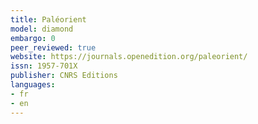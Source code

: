 ```yaml
---
title: Paléorient
model: diamond
embargo: 0
peer_reviewed: true
website: https://journals.openedition.org/paleorient/
issn: 1957-701X
publisher: CNRS Editions
languages:
- fr
- en
---
```

